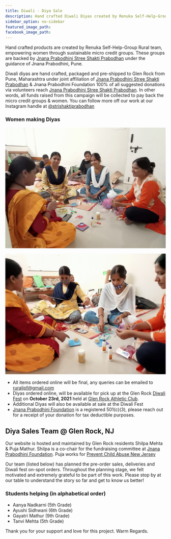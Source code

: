 ```yaml
---
title: Diwali - Diya Sale
description: Hand crafted Diwali Diyas created by Renuka Self-Help-Group Rural women micro credit NGO. These diyas are hand crafted by the women under the program as an alternative means of lively hood, away from toxic cigarette making.
sidebar_option: no-sidebar
featured_image_path:
facebook_image_path:
---
```


Hand crafted products are created by Renuka Self-Help-Group Rural team, empowering women through sustainable  micro credit groups. These groups are backed by [Jnana Prabodhini Stree Shakti Prabodhan](https://www.jnanaprabodhinifoundation.org/self-help-groups) under the guidance of Jnana Prabodhini, Pune.

Diwali diyas are hand crafted, packaged and pre-shipped to Glen Rock from Pune, Maharashtra under joint affiliation of [Jnana Prabodhini Stree Shakti Prabodhan](https://www.jnanaprabodhinifoundation.org/self-help-groups) & Jnana Prabodhini Foundation 100% of all suggested donations via volunteers reach [Jnana Prabodhini Stree Shakti Prabodhan](https://www.jnanaprabodhinifoundation.org/self-help-groups). In other words, all funds raised from this campaign will be collected to pay back the micro credit groups & women. You can follow more off our work at our Instagram handle at [@strishaktiprabodhan](https://www.instagram.com/strishaktiprabodhan/)

### Women making Diyas

![Women at Work](/images/jpf/jpf_women_1.jpg)

![Women at Work](/images/jpf/jpf_women_2.jpg)


 * All items ordered online will be final, any queries can be emailed to [ruraljpf@gmail.com](mailto:ruraljpf@gmail.com)
 * Diyas ordered online, will be available for pick up at the Glen Rock [Diwali Fest](https://fb.me/e/235YJKQIP) on **October 23rd, 2021** held at [Glen Rock Athletic Club](https://goo.gl/maps/MzM6FFK5q2sWjqn18).
 * Additional Diyas will also be available at sale at the Diwali Fest
 * [Jnana Prabodhini Foundation](https://www.jnanaprabodhinifoundation.org) is a registered 501(c)(3), please reach out for a receipt of your donation for tax deductible purposes.

## Diya Sales Team @ Glen Rock, NJ

Our website is hosted and maintained by Glen Rock residents Shilpa Mehta & Puja Mathur. Shilpa is a co-chair for the fundraising committee at [Jnana Prabodhini Foundation](https://www.jnanaprabodhinifoundation.org). Puja works for [Prevent Child Abuse New Jersey](https://www.facebook.com/pcanj/)

Our team (listed below) has planned the pre-order sales, deliveries and Diwali fest on-spot orders. Throughout the planning stage, we felt motivated and extremely grateful to be part of this work. Please stop by at our table to understand the story so far and get to know us better!

### Students helping (in alphabetical order)

* Aanya Nadkarni (5th Grade)
* Ayushi Sidhwani (6th Grade)
* Gayatri Mathur (9th Grade)
* Tanvi Mehta (5th Grade)

Thank you for your support and love for this project. Warm Regards.
